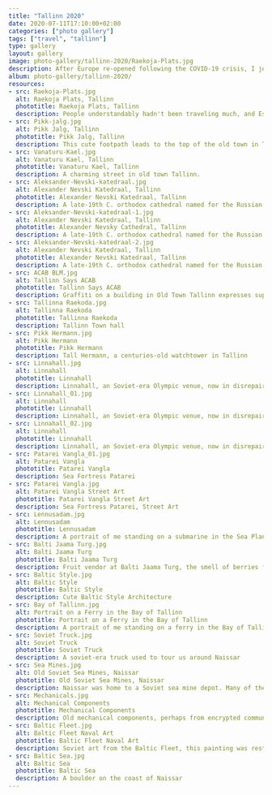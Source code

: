 ```yaml
---
title: "Tallinn 2020"
date: 2020-07-11T17:10:00+02:00
categories: ["photo gallery"]
tags: ["travel", "tallinn"]
type: gallery
layout: gallery
image: photo-gallery/tallinn-2020/Raekoja-Plats.jpg
description: After Europe re-opened following the COVID-19 crisis, I joined a friend for a long weekend in Tallinn, Estonia
album: photo-gallery/tallinn-2020/
resources:
- src: Raekoja-Plats.jpg
  alt: Raekoja Plats, Tallinn
  phototitle: Raekoja Plats, Tallinn
  description: People understandably hadn't been traveling much, and Estonia's border with Russia was still closed. The result was a shockingly empty old town square during the middle of a summer day.
- src: Pikk-jalg.jpg
  alt: Pikk Jalg, Tallinn
  phototitle: Pikk Jalg, Tallinn
  description: This cute footpath leads to the top of the old town in Tallinn. It dates to the 15th Century.
- src: Vanaturu-Kael.jpg
  alt: Vanaturu Kael, Tallinn
  phototitle: Vanaturu Kael, Tallinn
  description: A charming street in old town Tallinn.
- src: Aleksander-Nevski-katedraal.jpg
  alt: Alexander Nevski Katedraal, Tallinn
  phototitle: Alexander Nevski Katedraal, Tallinn
  description: A late-19th C. orthodox cathedral named for the Russian historical hero, Alexander Nevsky.
- src: Aleksander-Nevski-katedraal-1.jpg
  alt: Alexander Nevski Katedraal, Tallinn
  phototitle: Alexander Nevsky Cathedral, Tallinn
  description: A late-19th C. orthodox cathedral named for the Russian historical hero, Alexander Nevsky. I have been experimenting with and learning architecture photography.
- src: Aleksander-Nevski-katedraal-2.jpg
  alt: Alexander Nevski Katedraal, Tallinn
  phototitle: Alexander Nevski Katedraal, Tallinn
  description: A late-19th C. orthodox cathedral named for the Russian historical hero, Alexander Nevsky. I have been experimenting with and learning architecture photography.
- src: ACAB BLM.jpg
  alt: Tallinn Says ACAB
  phototitle: Tallinn Says ACAB
  description: Graffiti on a building in Old Town Tallinn expresses support for Black Lives Matter
- src: Tallinna Raekoda.jpg
  alt: Tallinna Raekoda
  phototitle: Tallinna Raekoda
  description: Tallinn Town hall
- src: Pikk Hermann.jpg
  alt: Pikk Hermann
  phototitle: Pikk Hermann
  description: Tall Hermann, a centuries-old watchtower in Tallinn
- src: Linnahall.jpg
  alt: Linnahall
  phototitle: Linnahall
  description: Linnahall, an Soviet-era Olympic venue, now in disrepair
- src: Linnahall_01.jpg
  alt: Linnahall
  phototitle: Linnahall
  description: Linnahall, an Soviet-era Olympic venue, now in disrepair
- src: Linnahall_02.jpg
  alt: Linnahall
  phototitle: Linnahall
  description: Linnahall, an Soviet-era Olympic venue, now in disrepair
- src: Patarei Vangla_01.jpg
  alt: Patarei Vangla
  phototitle: Patarei Vangla
  description: Sea Fortress Patarei
- src: Patarei Vangla.jpg
  alt: Patarei Vangla Street Art
  phototitle: Patarei Vangla Street Art
  description: Sea Fortress Patarei, Street Art
- src: Lennusadam.jpg
  alt: Lennusadam
  phototitle: Lennusadam
  description: A portrait of me standing on a submarine in the Sea Plane Harbor Museum in Tallinn. Photo credit to LM
- src: Balti Jaama Turg.jpg
  alt: Balti Jaama Turg
  phototitle: Balti Jaama Turg
  description: Fruit vendor at Balti Jaama Turg, the smell of berries filled the air, and the colors delighted the senses
- src: Baltic Style.jpg
  alt: Baltic Style
  phototitle: Baltic Style
  description: Cute Baltic Style Architecture
- src: Bay of Tallinn.jpg
  alt: Portrait on a Ferry in the Bay of Tallinn
  phototitle: Portrait on a Ferry in the Bay of Tallinn
  description: A portrait of me standing on a ferry in the Bay of Tallinn. Photo credit to my friend, LM
- src: Soviet Truck.jpg
  alt: Soviet Truck
  phototitle: Soviet Truck
  description: A soviet-era truck used to tour us around Naissar
- src: Sea Mines.jpg
  alt: Old Soviet Sea Mines, Naissar
  phototitle: Old Soviet Sea Mines, Naissar
  description: Naissar was home to a Soviet sea mine depot. Many of the mines were deactivated and their hulls left behind to rust.
- src: Mechanicals.jpg
  alt: Mechanical Components
  phototitle: Mechanical Components
  description: Old mechanical components, perhaps from encrypted communications equipment from the Cold War
- src: Baltic Fleet.jpg
  alt: Baltic Fleet Naval Art
  phototitle: Baltic Fleet Naval Art
  description: Soviet art from the Baltic Fleet, this painting was restored and is one of the only surviving examples of such artwork in the Baltic region
- src: Baltic Sea.jpg
  alt: Baltic Sea
  phototitle: Baltic Sea
  description: A boulder on the coast of Naissar
---
```



